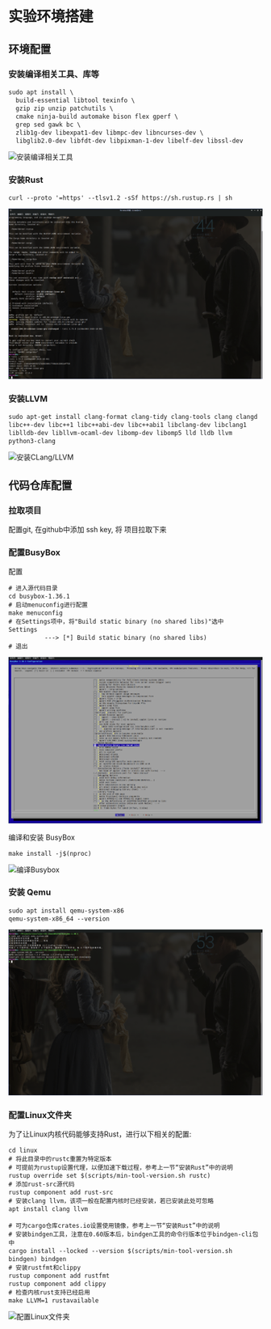 # 实验环境搭建

## 环境配置

### 安装编译相关工具、库等

```shell
sudo apt install \
  build-essential libtool texinfo \
  gzip zip unzip patchutils \
  cmake ninja-build automake bison flex gperf \
  grep sed gawk bc \
  zlib1g-dev libexpat1-dev libmpc-dev libncurses-dev \
  libglib2.0-dev libfdt-dev libpixman-1-dev libelf-dev libssl-dev
```

![安装编译相关工具](images/安装编译工具.png)

### 安装Rust
```shell
curl --proto '=https' --tlsv1.2 -sSf https://sh.rustup.rs | sh
```

![安装rust](images/安装%20rust.png)

### 安装LLVM

```shell
sudo apt-get install clang-format clang-tidy clang-tools clang clangd libc++-dev libc++1 libc++abi-dev libc++abi1 libclang-dev libclang1 liblldb-dev libllvm-ocaml-dev libomp-dev libomp5 lld lldb llvm python3-clang
```

![安装CLang/LLVM](images/安装CLang.png)


## 代码仓库配置

### 拉取项目
配置git, 在github中添加 ssh key, 将 项目拉取下来

### 配置BusyBox

配置
```shell
# 进入源代码目录
cd busybox-1.36.1
# 启动menuconfig进行配置
make menuconfig
# 在Settings项中，将"Build static binary (no shared libs)"选中
Settings
          ---> [*] Build static binary (no shared libs)
# 退出
```
![配置](images/配置build_static_binary.png)

编译和安装 BusyBox
```shell
make install -j$(nproc)
```

![编译Busybox](images/编译busybox.png)


### 安装 Qemu

```shell
sudo apt install qemu-system-x86
qemu-system-x86_64 --version
```

![安装qemu](images/安装qemu.png)

### 配置Linux文件夹

为了让Linux内核代码能够支持Rust，进行以下相关的配置:

```shell
cd linux
# 将此目录中的rustc重置为特定版本
# 可提前为rustup设置代理，以便加速下载过程，参考上一节“安装Rust”中的说明
rustup override set $(scripts/min-tool-version.sh rustc)
# 添加rust-src源代码
rustup component add rust-src
# 安装clang llvm，该项一般在配置内核时已经安装，若已安装此处可忽略
apt install clang llvm

# 可为cargo仓库crates.io设置使用镜像，参考上一节“安装Rust”中的说明
# 安装bindgen工具，注意在0.60版本后，bindgen工具的命令行版本位于bindgen-cli包中
cargo install --locked --version $(scripts/min-tool-version.sh bindgen) bindgen
# 安装rustfmt和clippy
rustup component add rustfmt
rustup component add clippy
# 检查内核rust支持已经启用
make LLVM=1 rustavailable
```

![配置Linux文件夹](images/配置linux文件夹.png)